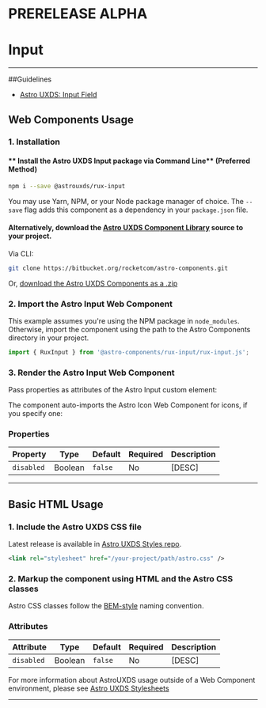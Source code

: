 # PRERELEASE ALPHA

# Input

---

##Guidelines

- [Astro UXDS: Input Field](http://www.astrouxds.com/ui-components/input-field)

## Web Components Usage

### 1. Installation

#### ** Install the Astro UXDS Input package via Command Line** (Preferred Method)

```sh
npm i --save @astrouxds/rux-input
```

You may use Yarn, NPM, or your Node package manager of choice. The `--save` flag adds this component as a dependency in your `package.json` file.

#### **Alternatively**, download the [Astro UXDS Component Library](https://bitbucket.org/rocketcom/astro-components/src/master/) source to your project.

Via CLI:

```sh
git clone https://bitbucket.org/rocketcom/astro-components.git
```

Or, [download the Astro UXDS Components as a .zip](https://bitbucket.org/rocketcom/astro-components/get/master.zip)

### 2. Import the Astro Input Web Component

This example assumes you're using the NPM package in `node_modules`. Otherwise, import the component using the path to the Astro Components directory in your project.

```javascript
import { RuxInput } from '@astro-components/rux-input/rux-input.js';
```

### 3. Render the Astro Input Web Component

Pass properties as attributes of the Astro Input custom element:

The component auto-imports the Astro Icon Web Component for icons, if you specify one:

### Properties

| Property   | Type    | Default | Required | Description |
| ---------- | ------- | ------- | -------- | ----------- |
| `disabled` | Boolean | `false` | No       | [DESC]      |

---

## Basic HTML Usage

### 1. Include the Astro UXDS CSS file

Latest release is available in [Astro UXDS Styles repo](https://bitbucket.org/rocketcom/astro-styles/src/master/).

```xml
<link rel="stylesheet" href="/your-project/path/astro.css" />
```

### 2. Markup the component using HTML and the Astro CSS classes

Astro CSS classes follow the [BEM-style](http://getbem.com/introduction/) naming convention.

### Attributes

| Attribute  | Type    | Default | Required | Description |
| ---------- | ------- | ------- | -------- | ----------- |
| `disabled` | Boolean | `false` | No       | [DESC]      |

For more information about AstroUXDS usage outside of a Web Component environment, please see [Astro UXDS Stylesheets](https://bitbucket.org/rocketcom/astro-styles)

---
